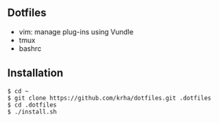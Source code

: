 Dotfiles
-----------------------

- vim: manage plug-ins using Vundle
- tmux
- bashrc


Installation
-------------

    $ cd ~  
    $ git clone https://github.com/krha/dotfiles.git .dotfiles  
    $ cd .dotfiles  
    $ ./install.sh  


